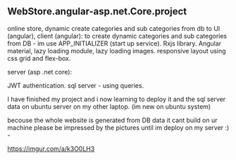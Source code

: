 ## WebStore.angular-asp.net.Core.project

online store, dynamic create categories and sub categories from db to UI (angular), 
client (angular):
to create dynamic categories and sub categories from DB - im use APP_INITIALIZER (start up service).
Rxjs library. 
Angular material,
lazy loading module,
lazy loading images.
responsive layout using css grid and flex-box.

server (asp .net core):

JWT authentication.
sql server - using queries.

I have finished my project and i now learning to deploy it and the sql server data on ubuntu server on my other laptop. (im new on ubuntu system)

becouse the whole website is generated from DB data it cant build on ur machine please be impressed by the pictures 
until im deploy on my server :) - 

https://imgur.com/a/k3O0LH3










